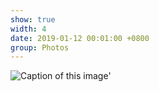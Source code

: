 ```yaml
---
show: true
width: 4
date: 2019-01-12 00:01:00 +0800
group: Photos
---
```

<div>
  <img data-src="https://firebasestorage.googleapis.com/v0/b/academic-website-d2e05.firebasestorage.app/o/im18.jpeg?alt=media&token=42f03d77-6d41-4771-9113-dd7baf4d6242" class="lazy w-100 rounded" src="{{ '/assets/images/empty_300x200.png' | relative_url }}" data-toggle="tooltip" data-placement="top" title="Caption of this image'">
</div>


